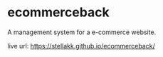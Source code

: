 # ecommerceback
A management system for a e-commerce website.

live url: https://stellakk.github.io/ecommerceback/
